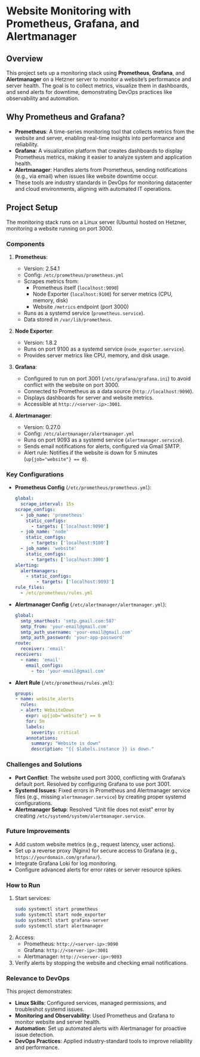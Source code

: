 # Website Monitoring with Prometheus, Grafana, and Alertmanager

## Overview
This project sets up a monitoring stack using **Prometheus**, **Grafana**, and **Alertmanager** on a Hetzner server to monitor a website’s performance and server health. The goal is to collect metrics, visualize them in dashboards, and send alerts for downtime, demonstrating DevOps practices like observability and automation.

## Why Prometheus and Grafana?
- **Prometheus**: A time-series monitoring tool that collects metrics from the website and server, enabling real-time insights into performance and reliability.
- **Grafana**: A visualization platform that creates dashboards to display Prometheus metrics, making it easier to analyze system and application health.
- **Alertmanager**: Handles alerts from Prometheus, sending notifications (e.g., via email) when issues like website downtime occur.
- These tools are industry standards in DevOps for monitoring datacenter and cloud environments, aligning with automated IT operations.

## Project Setup
The monitoring stack runs on a Linux server (Ubuntu) hosted on Hetzner, monitoring a website running on port 3000.

### Components
1. **Prometheus**:
   - Version: 2.54.1
   - Config: `/etc/prometheus/prometheus.yml`
   - Scrapes metrics from:
     - Prometheus itself (`localhost:9090`)
     - Node Exporter (`localhost:9100`) for server metrics (CPU, memory, disk)
     - Website `/metrics` endpoint (port 3000)
   - Runs as a systemd service (`prometheus.service`).
   - Data stored in `/var/lib/prometheus`.

2. **Node Exporter**:
   - Version: 1.8.2
   - Runs on port 9100 as a systemd service (`node_exporter.service`).
   - Provides server metrics like CPU, memory, and disk usage.

3. **Grafana**:
   - Configured to run on port 3001 (`/etc/grafana/grafana.ini`) to avoid conflict with the website on port 3000.
   - Connected to Prometheus as a data source (`http://localhost:9090`).
   - Displays dashboards for server and website metrics.
   - Accessible at `http://<server-ip>:3001`.

4. **Alertmanager**:
   - Version: 0.27.0
   - Config: `/etc/alertmanager/alertmanager.yml`
   - Runs on port 9093 as a systemd service (`alertmanager.service`).
   - Sends email notifications for alerts, configured via Gmail SMTP.
   - Alert rule: Notifies if the website is down for 5 minutes (`up{job="website"} == 0`).

### Key Configurations
- **Prometheus Config** (`/etc/prometheus/prometheus.yml`):
  ```yaml
  global:
    scrape_interval: 15s
  scrape_configs:
    - job_name: 'prometheus'
      static_configs:
        - targets: ['localhost:9090']
    - job_name: 'node'
      static_configs:
        - targets: ['localhost:9100']
    - job_name: 'website'
      static_configs:
        - targets: ['localhost:3000']
  alerting:
    alertmanagers:
      - static_configs:
          - targets: ['localhost:9093']
  rule_files:
    - /etc/prometheus/rules.yml
  ```
- **Alertmanager Config** (`/etc/alertmanager/alertmanager.yml`):
  ```yaml
  global:
    smtp_smarthost: 'smtp.gmail.com:587'
    smtp_from: 'your-email@gmail.com'
    smtp_auth_username: 'your-email@gmail.com'
    smtp_auth_password: 'your-app-password'
  route:
    receiver: 'email'
  receivers:
    - name: 'email'
      email_configs:
        - to: 'your-email@gmail.com'
  ```
- **Alert Rule** (`/etc/prometheus/rules.yml`):
  ```yaml
  groups:
  - name: website_alerts
    rules:
    - alert: WebsiteDown
      expr: up{job="website"} == 0
      for: 5m
      labels:
        severity: critical
      annotations:
        summary: "Website is down"
        description: "{{ $labels.instance }} is down."
  ```

### Challenges and Solutions
- **Port Conflict**: The website used port 3000, conflicting with Grafana’s default port. Resolved by configuring Grafana to use port 3001.
- **Systemd Issues**: Fixed errors in Prometheus and Alertmanager service files (e.g., missing `alertmanager.service`) by creating proper systemd configurations.
- **Alertmanager Setup**: Resolved “Unit file does not exist” error by creating `/etc/systemd/system/alertmanager.service`.

### Future Improvements
- Add custom website metrics (e.g., request latency, user actions).
- Set up a reverse proxy (Nginx) for secure access to Grafana (e.g., `https://yourdomain.com/grafana/`).
- Integrate Grafana Loki for log monitoring.
- Configure advanced alerts for error rates or server resource spikes.

### How to Run
1. Start services:
   ```bash
   sudo systemctl start prometheus
   sudo systemctl start node_exporter
   sudo systemctl start grafana-server
   sudo systemctl start alertmanager
   ```
2. Access:
   - Prometheus: `http://<server-ip>:9090`
   - Grafana: `http://<server-ip>:3001`
   - Alertmanager: `http://<server-ip>:9093`
3. Verify alerts by stopping the website and checking email notifications.

### Relevance to DevOps
This project demonstrates:
- **Linux Skills**: Configured services, managed permissions, and troubleshot systemd issues.
- **Monitoring and Observability**: Used Prometheus and Grafana to monitor website and server health.
- **Automation**: Set up automated alerts with Alertmanager for proactive issue detection.
- **DevOps Practices**: Applied industry-standard tools to improve reliability and performance.